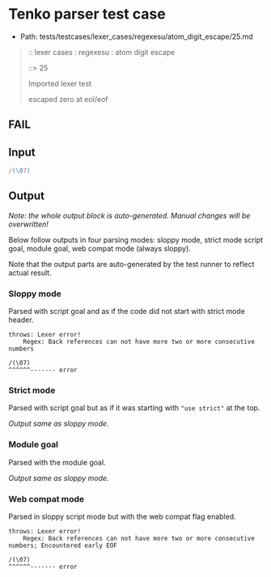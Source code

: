 # Tenko parser test case

- Path: tests/testcases/lexer_cases/regexesu/atom_digit_escape/25.md

> :: lexer cases : regexesu : atom digit escape
>
> ::> 25
>
> Imported lexer test
>
> escaped zero at eol/eof

## FAIL

## Input

`````js
/(\07)
`````

## Output

_Note: the whole output block is auto-generated. Manual changes will be overwritten!_

Below follow outputs in four parsing modes: sloppy mode, strict mode script goal, module goal, web compat mode (always sloppy).

Note that the output parts are auto-generated by the test runner to reflect actual result.

### Sloppy mode

Parsed with script goal and as if the code did not start with strict mode header.

`````
throws: Lexer error!
    Regex: Back references can not have more two or more consecutive numbers

/(\07)
^^^^^^------- error
`````

### Strict mode

Parsed with script goal but as if it was starting with `"use strict"` at the top.

_Output same as sloppy mode._

### Module goal

Parsed with the module goal.

_Output same as sloppy mode._

### Web compat mode

Parsed in sloppy script mode but with the web compat flag enabled.

`````
throws: Lexer error!
    Regex: Back references can not have more two or more consecutive numbers; Encountered early EOF

/(\07)
^^^^^^------- error
`````

